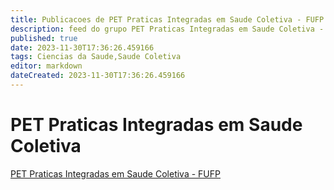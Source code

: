```yaml
---
title: Publicacoes de PET Praticas Integradas em Saude Coletiva - FUFP
description: feed do grupo PET Praticas Integradas em Saude Coletiva - FUFP
published: true
date: 2023-11-30T17:36:26.459166
tags: Ciencias da Saude,Saude Coletiva
editor: markdown
dateCreated: 2023-11-30T17:36:26.459166
---
```


# PET Praticas Integradas em Saude Coletiva
[PET Praticas Integradas em Saude Coletiva - FUFP](/grupo/35PETPraticasIntegradasemSaudeColetivaFUFP.md)